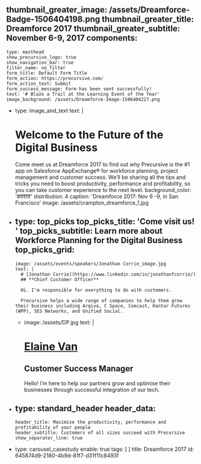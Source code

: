 thumbnail_greater_image: /assets/Dreamforce-Badge-1506404198.png
thumbnail_greater_title: Dreamforce 2017
thumbnail_greater_subtitle: November 6-9, 2017
components:
  - 
    type: masthead
    show_precursive_logo: true
    show_navigation_bar: true
    filter_name: no_filter
    form_title: Default Form Title
    form_action: https://precursive.com/
    form_action_text: Submit
    form_success_message: Form has been sent successfully!
    text: '# Blaze a Trail at the Learning Event of the Year'
    image_background: /assets/Dreamforce-Image-1506404227.png
  - 
    type: image_and_text
    text: |
      # Welcome to the Future of the Digital Business
      
      Come meet us at Dreamforce 2017 to find out why Precursive is the #1 app on Salesforce AppExchange® for workforce planning, project management and customer success.
      We’ll be sharing all the tips and tricks you need to boost productivity, performance and profitability, so you can take customer experience to the next level.
    background_color: '#ffffff'
    distribution: 4
    caption: 'Dreamforce 2017: Nov 6 -9, in San Francisco'
    image: /assets/crampton_dreamforce_1.jpg
  - 
    type: top_picks
    top_picks_title: 'Come visit us! '
    top_picks_subtitle: Learn more about Workforce Planning for the Digital Business
    top_picks_grid:
      - 
        image: /assets/events/speakers/Jonathan Corrie_image.jpg
        text: |
          # [Jonathan Corrie](https://www.linkedin.com/in/jonathanfcorrie/)
          ## **Chief Customer Officer**
          
          Hi. I'm responsible for everything to do with customers.
          
          Precursive helps a wide range of companies to help them grow their business including Arqiva, C Space, Comcast, Kantar Futures (WPP), SES Networks, and Unified Social.
      - 
        image: /assets/DP.jpg
        text: |
          # [Elaine Van](https://www.linkedin.com/in/elaine-van-17524818/)
          ## **Customer Success Manager**
          
          Hello! I’m here to help our partners grow and optimise their businesses through successful integration of our tech.
  - 
    type: standard_header
    header_data:
      - 
        header_title: Maximise the productivity, performance and profitability of your people
        header_subtitle: Customers of all sizes succeed with Precursive
        show_separator_line: true
  - 
    type: carousel_casestudy
    enable: true
tags: [ ]
title: Dreamforce 2017
id: 645874d9-2180-4b9d-81f7-d31f11c8493f
